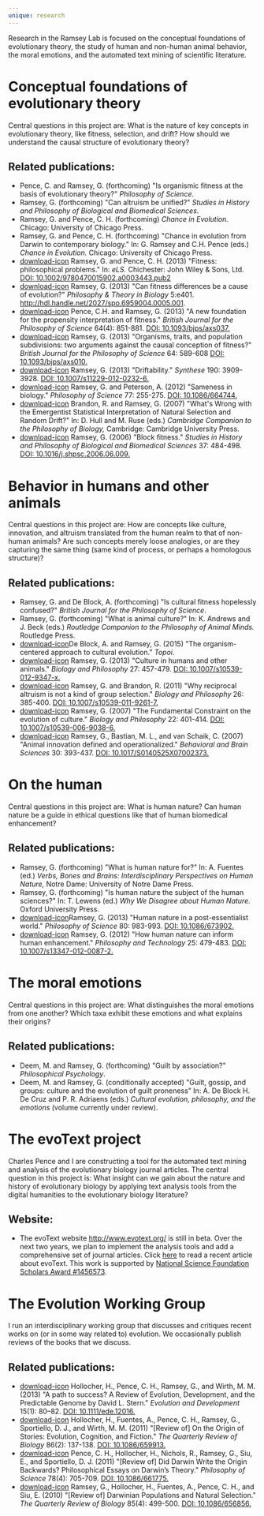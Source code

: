 ```yaml
---
unique: research
---
```


Research in the Ramsey Lab is focused on the conceptual foundations of evolutionary theory, the study of human and non-human animal behavior, the moral emotions, and the automated text mining of scientific literature.

# Conceptual foundations of evolutionary theory

Central questions in this project are: What is the nature of key concepts in evolutionary theory, like fitness, selection, and drift?  How should we understand the causal structure of evolutionary theory?

## Related publications:

*   Pence, C. and Ramsey, G. (forthcoming) "Is organismic fitness at the basis of evolutionary theory?" _Philosophy of Science_.
*   Ramsey, G. (forthcoming) "Can altruism be unified?" _Studies in History and Philosophy of Biological and Biomedical Sciences_.
*   Ramsey, G. and Pence, C. H.  (forthcoming)  _Chance in Evolution._  Chicago: University of Chicago Press.
*   Ramsey, G. and Pence, C. H. (forthcoming) "Chance in evolution from Darwin to contemporary biology." In: G. Ramsey and C.H. Pence (eds.) _Chance in Evolution._ Chicago: University of Chicago Press.
*   [download-icon](/papers/2013-els-fitness-philosophical-problems.pdf) Ramsey, G. and Pence, C. H. (2013) "Fitness: philosophical problems." In: _eLS._ Chichester: John Wiley & Sons, Ltd. [DOI: 10.1002/9780470015902.a0003443.pub2](http://dx.doi.org/10.1002/9780470015902.a0003443.pub2)
*   [download-icon](/papers/2013-ptib-fitness-differences.pdf) Ramsey, G. (2013) "Can fitness differences be a cause of evolution?" _Philosophy & Theory in Biology_ 5:e401. <http://hdl.handle.net/2027/spo.6959004.0005.001>.
*   [download-icon](/papers/2013-bjps-new-foundation.pdf) Pence, C.H. and Ramsey, G. (2013) "A new foundation for the propensity interpretation of fitness." _British Journal for the Philosophy of Science_ 64(4): 851-881. [DOI: 10.1093/bjps/axs037.](http://dx.doi.org/10.1093/bjps/axs037)
*   [download-icon](/papers/2013-bjps-organisms-traits-subdivisions.pdf) Ramsey, G. (2013) "Organisms, traits, and population subdivisions: two arguments against the causal conception of fitness?" _British Journal for the Philosophy of Science_ 64: 589-608 [DOI: 10.1093/bjps/axs010.](http://dx.doi.org/10.1093/bjps/axs010)
*   [download-icon](/papers/2013-syn-driftability.pdf) Ramsey, G. (2013) "Driftability." _Synthese_ 190: 3909-3928. [DOI: 10.1007/s11229-012-0232-6.](http://dx.doi.org/10.1007/s11229-012-0232-6)
*   [download-icon](http://dx.doi.org/10.1086/664744) Ramsey, G. and Peterson, A. (2012) "Sameness in biology." _Philosophy of Science_ 77: 255-275. [DOI: 10.1086/664744.](http://dx.doi.org/10.1086/664744)
*   [download-icon](/papers/2007-ccpb-emergentist-statistical-interpretation.pdf) Brandon, R. and Ramsey, G. (2007) "What's Wrong with the Emergentist Statistical Interpretation of Natural Selection and Random Drift?" In: D. Hull and M. Ruse (eds.) _Cambridge Companion to the Philosophy of Biology,_ Cambridge: Cambridge University Press.
*   [download-icon](/papers/2006-shpbbs-block-fitness.pdf) Ramsey, G. (2006) "Block fitness." _Studies in History and Philosophy of Biological and Biomedical Sciences_ 37: 484-498. [DOI: 10.1016/j.shpsc.2006.06.009.](http://dx.doi.org/10.1016/j.shpsc.2006.06.009)


# Behavior in humans and other animals

Central questions in this project are: How are concepts like culture, innovation, and altruism translated from the human realm to that of non-human animals? Are such concepts merely loose analogies, or are they capturing the same thing (same kind of process, or perhaps a homologous structure)?

## Related publications:

*   Ramsey, G. and De Block, A. (forthcoming) "Is cultural fitness hopelessly confused?" _British Journal for the Philosophy of Science_.
*   Ramsey, G. (forthcoming) "What is animal culture?" In: K. Andrews and J. Beck (eds.) _Routledge Companion to the Philosophy of Animal Minds._ Routledge Press.
*   [download-icon](/papers/2015-topoi-organism-centered.pdf)De Block, A. and Ramsey, G. (2015) "The organism-centered approach to cultural evolution." _Topoi_.
*   [download-icon](/papers/2013-bp-culture-humans-animals.pdf) Ramsey, G. (2013) "Culture in humans and other animals." _Biology and Philosophy_ 27: 457-479. [DOI: 10.1007/s10539-012-9347-x.](http://dx.doi.org/10.1007/s10539-012-9347-x)
*   [download-icon](/papers/2011-bp-reciprocal-altruism.pdf) Ramsey, G. and Brandon, R. (2011) "Why reciprocal altruism is not a kind of group selection." _Biology and Philosophy_ 26: 385-400. [DOI: 10.1007/s10539-011-9261-7.](http://dx.doi.org/10.1007/s10539-011-9261-7)
*   [download-icon](/papers/2007-bp-fundamental-constraint.pdf) Ramsey, G. (2007) "The Fundamental Constraint on the evolution of culture." _Biology and Philosophy_ 22: 401-414. [DOI: 10.1007/s10539-006-9038-6.](http://dx.doi.org/10.1007/s10539-006-9038-6)
*   [download-icon](/papers/2007-bbs-animal-innovation.pdf) Ramsey, G., Bastian, M. L., and van Schaik, C. (2007) "Animal innovation defined and operationalized." _Behavioral and Brain Sciences_ 30: 393-437. [DOI: 10.1017/S0140525X07002373.](http://dx.doi.org/10.1017/S0140525X07002373)


# On the human

Central questions in this project are: What is human nature? Can human nature be a guide in ethical questions like that of human biomedical enhancement?

## Related publications:

*   Ramsey, G. (forthcoming) "What is human nature for?" In: A. Fuentes (ed.) _Verbs, Bones and Brains: Interdisciplinary Perspectives on Human Nature,_ Notre Dame: University of Notre Dame Press.
*   Ramsey, G. (forthcoming) "Is human nature the subject of the human sciences?" In: T. Lewens (ed.) _Why We Disagree about Human Nature._ Oxford University Press.
*   [download-icon](/papers/2013-ps-human-nature.pdf)Ramsey, G. (2013) "Human nature in a post-essentialist world." _Philosophy of Science_ 80: 983-993. [DOI: 10.1086/673902.](http://dx.doi.org/10.1086/673902)
*   [download-icon](/papers/2012-pt-human-nature-enhancement.pdf) Ramsey, G. (2012) "How human nature can inform human enhancement." _Philosophy and Technology_ 25: 479-483. [DOI: 10.1007/s13347-012-0087-2.](http://dx.doi.org/10.1007/s13347-012-0087-2)


# The moral emotions

Central questions in this project are: What distinguishes the moral emotions from one another? Which taxa exhibit these emotions and what explains their origins?

## Related publications:

*   Deem, M. and Ramsey, G. (forthcoming) "Guilt by association?" _Philosophical Psychology_.
*   Deem, M. and Ramsey, G. (conditionally accepted) "Guilt, gossip, and groups: culture and the evolution of guilt proneness" In: A. De Block H. De Cruz and P. R. Adriaens (eds.) _Cultural evolution, philosophy, and the emotions_ (volume currently under review).


# The evoText project

Charles Pence and I are constructing a tool for the automated text mining and analysis of the evolutionary biology journal articles. The central question in this project is: What insight can we gain about the nature and history of evolutionary biology by applying text analysis tools from the digital humanities to the evolutionary biology literature?

## Website:

*   The evoText website <http://www.evotext.org/> is still in beta.  Over the next two years, we plan to implement the analysis tools and add a comprehensive set of journal articles. Click [here](/ndworks.pdf) to read a recent article about evoText. This work is supported by [National Science Foundation Scholars Award #1456573](http://www.nsf.gov/awardsearch/showAward?AWD_ID=1456573&HistoricalAwards=false).


# The Evolution Working Group

I run an interdisciplinary working group that discusses and critiques recent works on (or in some way related to) evolution.  We occasionally publish reviews of the books that we discuss.

## Related publications:

*   [download-icon](/papers/2013-ed-stern-review.pdf) Hollocher, H., Pence, C. H., Ramsey, G., and Wirth, M. M. (2013) "A path to success? A Review of Evolution, Development, and the Predictable Genome by David L. Stern." _Evolution and Development_ 15(1): 80–82. [DOI: 10.1111/ede.12016.](http://dx.doi.org/10.1111/ede.12016)
*   [download-icon](/papers/2011-qrb-boyd-review.pdf) Hollocher, H., Fuentes, A., Pence, C. H., Ramsey, G., Sportiello, D. J., and Wirth, M. M. (2011) "[Review of] On the Origin of Stories: Evolution, Cognition, and Fiction." _The Quarterly Review of Biology_ 86(2): 137-138. [DOI: 10.1086/659913.](http://dx.doi.org/10.1086/659913)
*   [download-icon](/papers/2011-ps-sober-review.pdf) Pence, C. H., Hollocher, H., Nichols, R., Ramsey, G., Siu, E., and Sportiello, D. J. (2011) "[Review of] Did Darwin Write the Origin Backwards? Philosophical Essays on Darwin’s Theory." _Philosophy of Science_ 78(4): 705-709. [DOI: 10.1086/661775.](http://dx.doi.org/10.1086/661775)
*   [download-icon](/papers/2010-qrb-godfrey-smith-review.pdf) Ramsey, G., Hollocher, H., Fuentes, A., Pence, C. H., and Siu, E. (2010) "[Review of] Darwinian Populations and Natural Selection." _The Quarterly Review of Biology_ 85(4): 499-500. [DOI: 10.1086/656856.](http://dx.doi.org/10.1086/656856)


